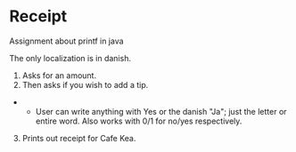 # Receipt
Assignment about printf in java

The only localization is in danish.

1. Asks for an amount.
2. Then asks  if you wish to add a tip.
*
  * User can write anything with Yes or the danish "Ja"; just the letter or entire word. Also works with 0/1 for no/yes respectively.
3. Prints out receipt for Cafe Kea.
